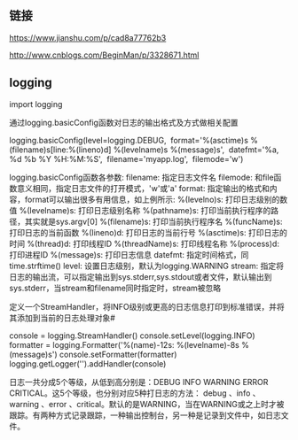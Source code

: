 ## 链接

https://www.jianshu.com/p/cad8a77762b3

http://www.cnblogs.com/BeginMan/p/3328671.html

## logging

import logging


通过logging.basicConfig函数对日志的输出格式及方式做相关配置

logging.basicConfig(level=logging.DEBUG,
​                format='%(asctime)s %(filename)s[line:%(lineno)d] %(levelname)s %(message)s',
​                datefmt='%a, %d %b %Y %H:%M:%S',
​                filename='myapp.log',
​                filemode='w')

logging.basicConfig函数各参数:
filename: 指定日志文件名
filemode: 和file函数意义相同，指定日志文件的打开模式，'w'或'a'
format: 指定输出的格式和内容，format可以输出很多有用信息，如上例所示:
 %(levelno)s: 打印日志级别的数值
 %(levelname)s: 打印日志级别名称
 %(pathname)s: 打印当前执行程序的路径，其实就是sys.argv[0]
 %(filename)s: 打印当前执行程序名
 %(funcName)s: 打印日志的当前函数
 %(lineno)d: 打印日志的当前行号
 %(asctime)s: 打印日志的时间
 %(thread)d: 打印线程ID
 %(threadName)s: 打印线程名称
 %(process)d: 打印进程ID
 %(message)s: 打印日志信息
datefmt: 指定时间格式，同time.strftime()
level: 设置日志级别，默认为logging.WARNING
stream: 指定将日志的输出流，可以指定输出到sys.stderr,sys.stdout或者文件，默认输出到sys.stderr，当stream和filename同时指定时，stream被忽略

定义一个StreamHandler，将INFO级别或更高的日志信息打印到标准错误，并将其添加到当前的日志处理对象#

console = logging.StreamHandler()
console.setLevel(logging.INFO)
formatter = logging.Formatter('%(name)-12s: %(levelname)-8s %(message)s')
console.setFormatter(formatter)
logging.getLogger('').addHandler(console)

日志一共分成5个等级，从低到高分别是：DEBUG INFO WARNING ERROR CRITICAL。这5个等级，也分别对应5种打日志的方法： debug 、info 、warning 、error 、critical。默认的是WARNING，当在WARNING或之上时才被跟踪。有两种方式记录跟踪，一种输出控制台，另一种是记录到文件中，如日志文件。

